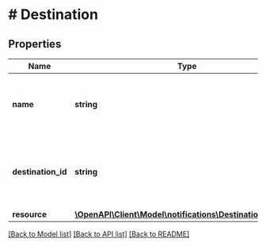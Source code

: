# # Destination

## Properties

Name | Type | Description | Notes
------------ | ------------- | ------------- | -------------
**name** | **string** | The developer-defined name for this destination. |
**destination_id** | **string** | The destination identifier generated when you created the destination. |
**resource** | [**\OpenAPI\Client\Model\notifications\DestinationResource**](DestinationResource.md) |  |

[[Back to Model list]](../../README.md#models) [[Back to API list]](../../README.md#endpoints) [[Back to README]](../../README.md)
